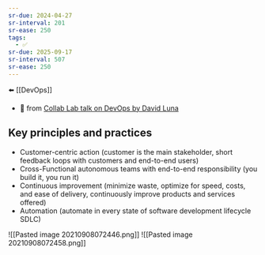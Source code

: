 ```yaml
---
sr-due: 2024-04-27
sr-interval: 201
sr-ease: 250
tags:
  - ✅
sr-due: 2025-09-17
sr-interval: 507
sr-ease: 250
---
```

⬅️ [[DevOps]]

- 🔗 from [Collab Lab talk on DevOps by David Luna](https://www.youtube.com/watch?v=3mci0a8AWnI)

## Key principles and practices
- Customer-centric action (customer is the main stakeholder, short feedback loops with customers and end-to-end users)
- Cross-Functional autonomous teams with end-to-end responsibility (you build it, you run it)
- Continuous improvement (minimize waste, optimize for speed, costs, and ease of delivery, continuously improve products and services offered)
- Automation (automate in every state of software development lifecycle SDLC)

![[Pasted image 20210908072446.png]]
![[Pasted image 20210908072458.png]]


